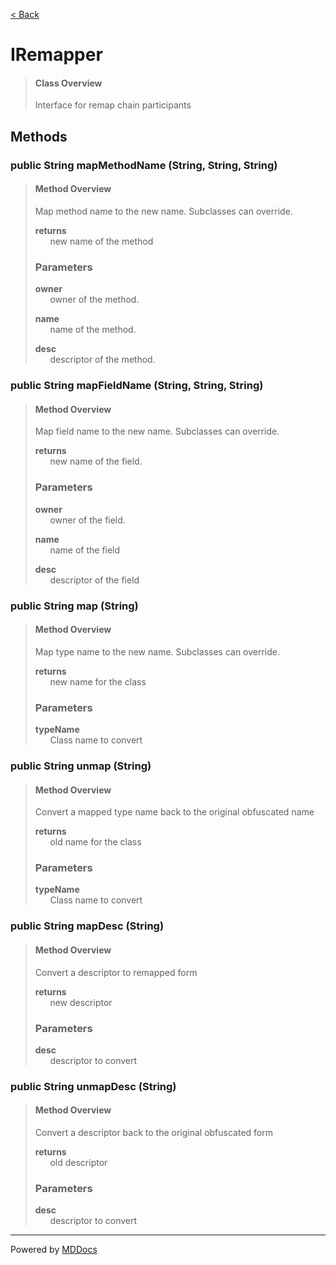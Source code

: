 [< Back](../README.md)
# IRemapper #
>#### Class Overview ####
>Interface for remap chain participants
## Methods ##
### public String mapMethodName (String, String, String) ###
>#### Method Overview ####
>Map method name to the new name. Subclasses can override.
>
>**returns**<br />
>&nbsp;&nbsp;&nbsp;&nbsp;&nbsp;&nbsp;new name of the method
>
>### Parameters ###
>**owner**<br />
>&nbsp;&nbsp;&nbsp;&nbsp;&nbsp;&nbsp;owner of the method.
>
>**name**<br />
>&nbsp;&nbsp;&nbsp;&nbsp;&nbsp;&nbsp;name of the method.
>
>**desc**<br />
>&nbsp;&nbsp;&nbsp;&nbsp;&nbsp;&nbsp;descriptor of the method.
>
### public String mapFieldName (String, String, String) ###
>#### Method Overview ####
>Map field name to the new name. Subclasses can override.
>
>**returns**<br />
>&nbsp;&nbsp;&nbsp;&nbsp;&nbsp;&nbsp;new name of the field.
>
>### Parameters ###
>**owner**<br />
>&nbsp;&nbsp;&nbsp;&nbsp;&nbsp;&nbsp;owner of the field.
>
>**name**<br />
>&nbsp;&nbsp;&nbsp;&nbsp;&nbsp;&nbsp;name of the field
>
>**desc**<br />
>&nbsp;&nbsp;&nbsp;&nbsp;&nbsp;&nbsp;descriptor of the field
>
### public String map (String) ###
>#### Method Overview ####
>Map type name to the new name. Subclasses can override.
>
>**returns**<br />
>&nbsp;&nbsp;&nbsp;&nbsp;&nbsp;&nbsp;new name for the class
>
>### Parameters ###
>**typeName**<br />
>&nbsp;&nbsp;&nbsp;&nbsp;&nbsp;&nbsp;Class name to convert
>
### public String unmap (String) ###
>#### Method Overview ####
>Convert a mapped type name back to the original obfuscated name
>
>**returns**<br />
>&nbsp;&nbsp;&nbsp;&nbsp;&nbsp;&nbsp;old name for the class
>
>### Parameters ###
>**typeName**<br />
>&nbsp;&nbsp;&nbsp;&nbsp;&nbsp;&nbsp;Class name to convert
>
### public String mapDesc (String) ###
>#### Method Overview ####
>Convert a descriptor to remapped form
>
>**returns**<br />
>&nbsp;&nbsp;&nbsp;&nbsp;&nbsp;&nbsp;new descriptor
>
>### Parameters ###
>**desc**<br />
>&nbsp;&nbsp;&nbsp;&nbsp;&nbsp;&nbsp;descriptor to convert
>
### public String unmapDesc (String) ###
>#### Method Overview ####
>Convert a descriptor back to the original obfuscated form
>
>**returns**<br />
>&nbsp;&nbsp;&nbsp;&nbsp;&nbsp;&nbsp;old descriptor
>
>### Parameters ###
>**desc**<br />
>&nbsp;&nbsp;&nbsp;&nbsp;&nbsp;&nbsp;descriptor to convert
>

---
Powered by [MDDocs](https://github.com/VRCube/MDDocs)